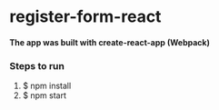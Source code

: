 # register-form-react

#### The app was built with create-react-app (Webpack)

### Steps to run

1. $ npm install
2. $ npm start
